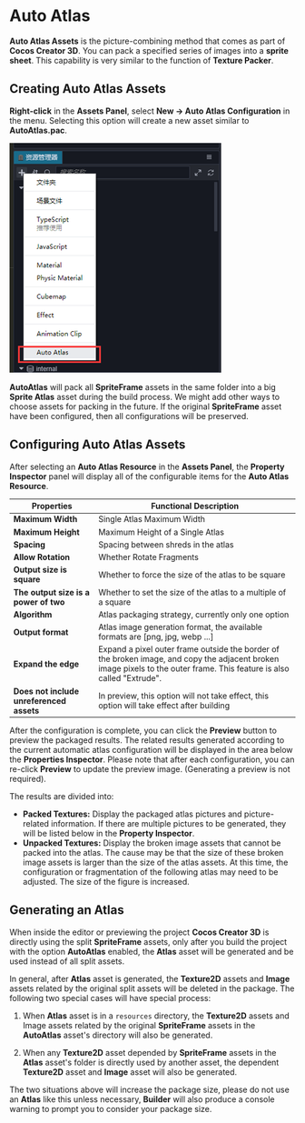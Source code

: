 # Auto Atlas

**Auto Atlas Assets** is the picture-combining method that comes as part of __Cocos Creator 3D__. You can pack a specified series of images into a __sprite sheet__. This capability is very similar to the function of __Texture Packer__.

## Creating Auto Atlas Assets

__Right-click__ in the **Assets Panel**, select **New -> Auto Atlas Configuration** in the menu. Selecting this option will create a new asset similar to **AutoAtlas.pac**.

![create auto atlas](auto-atlas/create-auto-atlas.jpg)

**AutoAtlas** will pack all **SpriteFrame** assets in the same folder into a big **Sprite Atlas** asset during the build process. We might add other ways to choose assets for packing in the future. If the original **SpriteFrame** asset have been configured, then all configurations will be preserved.

## Configuring Auto Atlas Assets

After selecting an **Auto Atlas Resource** in the __Assets Panel__, the **Property Inspector** panel will display all of the configurable items for the **Auto Atlas Resource**.

| Properties | Functional Description
| -------------- | ----------- |
| **Maximum Width** | Single Atlas Maximum Width |
| **Maximum Height** | Maximum Height of a Single Atlas |
| **Spacing** | Spacing between shreds in the atlas |
| **Allow Rotation** | Whether Rotate Fragments |
| **Output size is square** | Whether to force the size of the atlas to be square |
| **The output size is a power of two** | Whether to set the size of the atlas to a multiple of a square |
| **Algorithm** | Atlas packaging strategy, currently only one option |
| **Output format** | Atlas image generation format, the available formats are [png, jpg, webp ...] |
| **Expand the edge** | Expand a pixel outer frame outside the border of the broken image, and copy the adjacent broken image pixels to the outer frame. This feature is also called "Extrude". |
| **Does not include unreferenced assets** | In preview, this option will not take effect, this option will take effect after building |

After the configuration is complete, you can click the **Preview** button to preview the packaged results. The related results generated according to the current automatic atlas configuration will be displayed in the area below the **Properties Inspector**. Please note that after each configuration, you can re-click **Preview** to update the preview image. (Generating a preview is not required).

The results are divided into:

- __Packed Textures:__ Display the packaged atlas pictures and picture-related information. If there are multiple pictures to be generated, they will be listed below in the **Property Inspector**.
- __Unpacked Textures:__ Display the broken image assets that cannot be packed into the atlas. The cause may be that the size of these broken image assets is larger than the size of the atlas assets. At this time, the configuration or fragmentation of the following atlas may need to be adjusted. The size of the figure is increased.

## Generating an Atlas

When inside the editor or previewing the project __Cocos Creator 3D__ is directly using the split **SpriteFrame** assets, only after you build the project with the option **AutoAtlas** enabled, the **Atlas** asset will be generated and be used instead of all split assets.

In general, after **Atlas** asset is generated, the **Texture2D** assets and **Image** assets related by the original split assets will be deleted in the package. The following two special cases will have special process:

1. When **Atlas** asset is in a `resources` directory, the **Texture2D** assets and Image assets related by the original **SpriteFrame** assets in the **AutoAtlas** asset's directory will also be generated.

2. When any **Texture2D** asset depended by **SpriteFrame** assets in the **Atlas** asset's folder is directly used by another asset, the dependent **Texture2D** asset and **Image** asset will also be generated.

The two situations above will increase the package size, please do not use an **Atlas** like this unless necessary, **Builder** will also produce  a console warning to prompt you to consider your package size.
